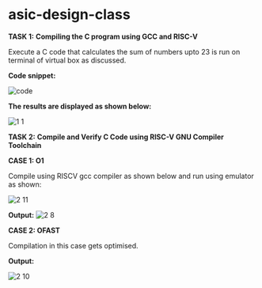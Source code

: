 # asic-design-class
**TASK 1:**
**Compiling the C program using GCC and RISC-V**

Execute a C code that calculates the sum of numbers upto 23 is run on terminal of virtual box as discussed.

**Code snippet:**


![code](https://github.com/user-attachments/assets/1ee03da1-e00b-46c9-a604-a10a475dadb7)


**The results are displayed as shown below:**


![1 1](https://github.com/user-attachments/assets/1145d88b-5c94-4679-92c2-1a2d1ef4d7bb)


**TASK 2:**
**Compile and Verify C Code using RISC-V GNU Compiler Toolchain**

**CASE 1: O1**


Compile using RISCV gcc compiler as shown below and run using emulator as shown:


![2 11](https://github.com/user-attachments/assets/2bcf76c7-2c62-4c78-8a79-4b755bd7fc9c)


**Output:**
![2 8](https://github.com/user-attachments/assets/27ba1e93-9651-4404-9c8b-5e566ca3fd3f)


**CASE 2: OFAST**


Compilation in this case gets optimised.


**Output:**


![2 10](https://github.com/user-attachments/assets/d060345c-7af3-4804-8b4b-2b47833c38f5)





